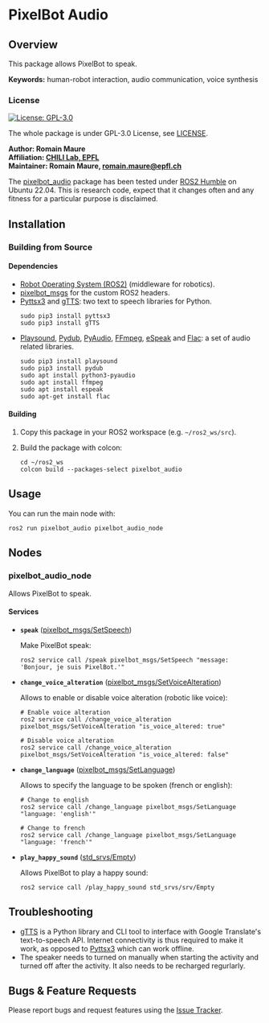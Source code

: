 # PixelBot Audio

## Overview

This package allows PixelBot to speak. 

**Keywords:**  human-robot interaction, audio communication, voice synthesis

### License

[![License: GPL-3.0](https://img.shields.io/badge/license-GPLv3-blue)](https://www.gnu.org/licenses/gpl-3.0.en.html)

The whole package is under GPL-3.0 License, see [LICENSE](https://github.com/RomainMaure/PixelBot/blob/main/LICENSE).

**Author: Romain Maure<br />
Affiliation: [CHILI Lab, EPFL](https://www.epfl.ch/labs/chili/)<br />
Maintainer: Romain Maure, romain.maure@epfl.ch**

The [pixelbot_audio](https://github.com/RomainMaure/PixelBot/tree/main/src/pixelbot_audio) package has been tested under [ROS2 Humble](https://docs.ros.org/en/humble/index.html) on Ubuntu 22.04.
This is research code, expect that it changes often and any fitness for a particular purpose is disclaimed.

## Installation

### Building from Source

#### Dependencies

- [Robot Operating System (ROS2)](https://docs.ros.org/en/humble/index.html) (middleware for robotics).
- [pixelbot_msgs](https://github.com/RomainMaure/PixelBot/tree/main/src/pixelbot_msgs) for the custom ROS2 headers.
- [Pyttsx3](https://pypi.org/project/pyttsx3/) and [gTTS](https://pypi.org/project/gTTS/): two text to speech libraries for Python.
    ```
	sudo pip3 install pyttsx3
    sudo pip3 install gTTS
    ```    
- [Playsound](https://pypi.org/project/playsound/), [Pydub](https://pypi.org/project/pydub/), [PyAudio](https://pypi.org/project/PyAudio/), [FFmpeg](https://ffmpeg.org/), [eSpeak](https://doc.ubuntu-fr.org/espeak) and [Flac](https://doc.ubuntu-fr.org/flac): a set of audio related libraries.
    ```
    sudo pip3 install playsound
    sudo pip3 install pydub
    sudo apt install python3-pyaudio
    sudo apt install ffmpeg
    sudo apt install espeak
    sudo apt-get install flac
    ```

#### Building

1) Copy this package in your ROS2 workspace (e.g. `~/ros2_ws/src`).

2) Build the package with colcon:
    ```
    cd ~/ros2_ws
    colcon build --packages-select pixelbot_audio
    ```

## Usage

You can run the main node with:
```
ros2 run pixelbot_audio pixelbot_audio_node
```

## Nodes

### pixelbot_audio_node

Allows PixelBot to speak.

#### Services

* **`speak`** ([pixelbot_msgs/SetSpeech](https://github.com/RomainMaure/PixelBot/blob/main/src/pixelbot_msgs/srv/SetSpeech.srv))

	Make PixelBot speak:
    ```
	ros2 service call /speak pixelbot_msgs/SetSpeech "message: 'Bonjour, je suis PixelBot.'"
    ```

* **`change_voice_alteration`** ([pixelbot_msgs/SetVoiceAlteration](https://github.com/RomainMaure/PixelBot/blob/main/src/pixelbot_msgs/srv/SetVoiceAlteration.srv))

	Allows to enable or disable voice alteration (robotic like voice):
    ```
    # Enable voice alteration
	ros2 service call /change_voice_alteration pixelbot_msgs/SetVoiceAlteration "is_voice_altered: true"
    ```
    ```
    # Disable voice alteration
	ros2 service call /change_voice_alteration pixelbot_msgs/SetVoiceAlteration "is_voice_altered: false"
    ```

* **`change_language`** ([pixelbot_msgs/SetLanguage](https://github.com/RomainMaure/PixelBot/blob/main/src/pixelbot_msgs/srv/SetLanguage.srv))

	Allows to specify the language to be spoken (french or english):
    ```
    # Change to english
	ros2 service call /change_language pixelbot_msgs/SetLanguage "language: 'english'"
    ```
    ```
    # Change to french
	ros2 service call /change_language pixelbot_msgs/SetLanguage "language: 'french'"
    ```

* **`play_happy_sound`** ([std_srvs/Empty](http://docs.ros.org/en/noetic/api/std_srvs/html/srv/Empty.html))

	Allows PixelBot to play a happy sound:
    ```
	ros2 service call /play_happy_sound std_srvs/srv/Empty
    ```

## Troubleshooting

- [gTTS](https://pypi.org/project/gTTS/) is a Python library and CLI tool to interface with Google Translate's text-to-speech API. Internet connectivity is thus required to make it work, as opposed to [Pyttsx3](https://pypi.org/project/pyttsx3/) which can work offline.
- The speaker needs to turned on manually when starting the activity and turned off after the activity. It also needs to be recharged regurlarly.

## Bugs & Feature Requests

Please report bugs and request features using the [Issue Tracker](https://github.com/RomainMaure/PixelBot/issues).
